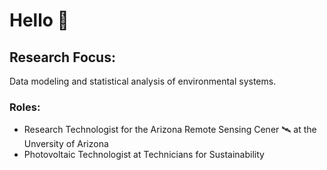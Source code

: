 # Hello 🌳
## Research Focus:
Data modeling and statistical analysis of environmental systems. 
### Roles:
* Research Technologist for the Arizona Remote Sensing Cener 🛰️ at the Unversity of Arizona 
* Photovoltaic Technologist at Technicians for Sustainability
